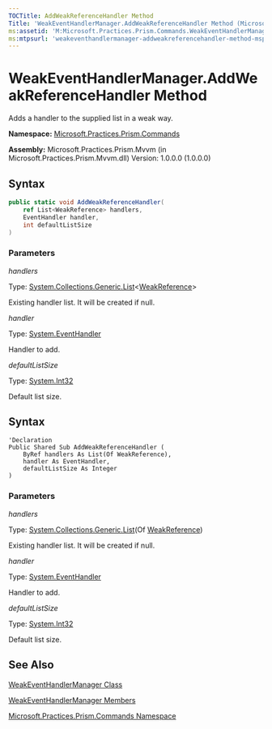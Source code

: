 ```yaml
---
TOCTitle: AddWeakReferenceHandler Method
Title: 'WeakEventHandlerManager.AddWeakReferenceHandler Method (Microsoft.Practices.Prism.Commands)'
ms:assetid: 'M:Microsoft.Practices.Prism.Commands.WeakEventHandlerManager.AddWeakReferenceHandler(System.Collections.Generic.List{System.WeakReference}@,System.EventHandler,System.Int32)'
ms:mtpsurl: 'weakeventhandlermanager-addweakreferencehandler-method-mspp-commands.md'
---
```


# WeakEventHandlerManager.AddWeakReferenceHandler Method

Adds a handler to the supplied list in a weak way.

**Namespace:** [Microsoft.Practices.Prism.Commands](https://msdn.microsoft.com/library/microsoft.practices.prism.commands)

**Assembly:** Microsoft.Practices.Prism.Mvvm (in Microsoft.Practices.Prism.Mvvm.dll) Version: 1.0.0.0 (1.0.0.0)

## Syntax

```C#  
public static void AddWeakReferenceHandler(
	ref List<WeakReference> handlers,
	EventHandler handler,
	int defaultListSize
)
```

### Parameters

*handlers*

Type: [System.Collections.Generic.List](http://msdn.microsoft.com/en-us/library/6sh2ey19)&lt;[WeakReference](http://msdn.microsoft.com/en-us/library/hbh8w2zd)&gt;

Existing handler list. It will be created if null.

*handler*  

Type: [System.EventHandler](http://msdn.microsoft.com/en-us/library/xhb70ccc)

Handler to add.

*defaultListSize*

Type: [System.Int32](http://msdn.microsoft.com/en-us/library/td2s409d)

Default list size.


## Syntax

```VB  
'Declaration
Public Shared Sub AddWeakReferenceHandler ( 
	ByRef handlers As List(Of WeakReference),
	handler As EventHandler,
	defaultListSize As Integer
)
```

### Parameters

*handlers*  

Type: [System.Collections.Generic.List](http://msdn.microsoft.com/en-us/library/6sh2ey19)(Of [WeakReference](http://msdn.microsoft.com/en-us/library/hbh8w2zd))

Existing handler list. It will be created if null.

*handler*

Type: [System.EventHandler](http://msdn.microsoft.com/en-us/library/xhb70ccc)

Handler to add.

*defaultListSize*

Type: [System.Int32](http://msdn.microsoft.com/en-us/library/td2s409d)

Default list size.

## See Also

[WeakEventHandlerManager Class](https://msdn.microsoft.com/library/microsoft.practices.prism.commands.weakeventhandlermanager)

[WeakEventHandlerManager Members](https://msdn.microsoft.com/en-us/library/microsoft.practices.prism.commands.weakeventhandlermanager_members(v=pandp.50))

[Microsoft.Practices.Prism.Commands Namespace](https://msdn.microsoft.com/library/microsoft.practices.prism.commands)
